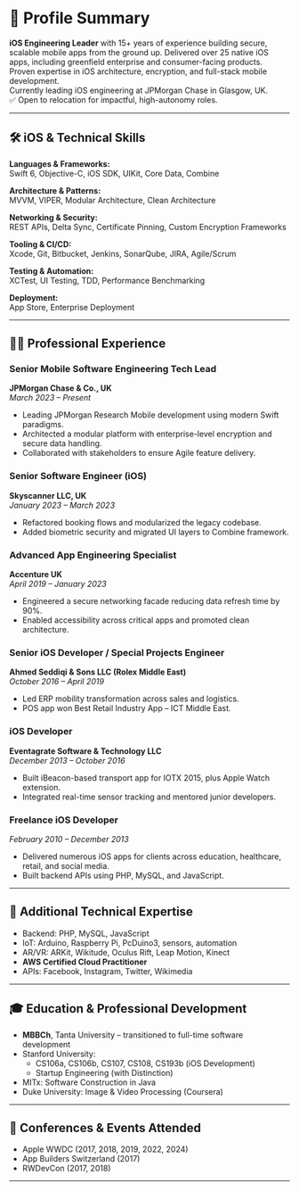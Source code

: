# 📄 Profile Summary

**iOS Engineering Leader** with 15+ years of experience building secure, scalable mobile apps from the ground up. Delivered over 25 native iOS apps, including greenfield enterprise and consumer-facing products. Proven expertise in iOS architecture, encryption, and full-stack mobile development.  
Currently leading iOS engineering at JPMorgan Chase in Glasgow, UK.  
✅ Open to relocation for impactful, high-autonomy roles.

---

## 🛠 iOS & Technical Skills

**Languages & Frameworks:**  
Swift 6, Objective-C, iOS SDK, UIKit, Core Data, Combine

**Architecture & Patterns:**  
MVVM, VIPER, Modular Architecture, Clean Architecture

**Networking & Security:**  
REST APIs, Delta Sync, Certificate Pinning, Custom Encryption Frameworks

**Tooling & CI/CD:**  
Xcode, Git, Bitbucket, Jenkins, SonarQube, JIRA, Agile/Scrum

**Testing & Automation:**  
XCTest, UI Testing, TDD, Performance Benchmarking

**Deployment:**  
App Store, Enterprise Deployment

---

## 👨‍💼 Professional Experience

### **Senior Mobile Software Engineering Tech Lead**  
**JPMorgan Chase & Co., UK**  
_March 2023 – Present_
- Leading JPMorgan Research Mobile development using modern Swift paradigms.
- Architected a modular platform with enterprise-level encryption and secure data handling.
- Collaborated with stakeholders to ensure Agile feature delivery.

### **Senior Software Engineer (iOS)**  
**Skyscanner LLC, UK**  
_January 2023 – March 2023_
- Refactored booking flows and modularized the legacy codebase.
- Added biometric security and migrated UI layers to Combine framework.

### **Advanced App Engineering Specialist**  
**Accenture UK**  
_April 2019 – January 2023_
- Engineered a secure networking facade reducing data refresh time by 90%.
- Enabled accessibility across critical apps and promoted clean architecture.

### **Senior iOS Developer / Special Projects Engineer**  
**Ahmed Seddiqi & Sons LLC (Rolex Middle East)**  
_October 2016 – April 2019_
- Led ERP mobility transformation across sales and logistics.
- POS app won Best Retail Industry App – ICT Middle East.

### **iOS Developer**  
**Eventagrate Software & Technology LLC**  
_December 2013 – October 2016_
- Built iBeacon-based transport app for IOTX 2015, plus Apple Watch extension.
- Integrated real-time sensor tracking and mentored junior developers.

### **Freelance iOS Developer**  
_February 2010 – December 2013_
- Delivered numerous iOS apps for clients across education, healthcare, retail, and social media.
- Built backend APIs using PHP, MySQL, and JavaScript.

---

## 🧠 Additional Technical Expertise

- Backend: PHP, MySQL, JavaScript  
- IoT: Arduino, Raspberry Pi, PcDuino3, sensors, automation  
- AR/VR: ARKit, Wikitude, Oculus Rift, Leap Motion, Kinect  
- **AWS Certified Cloud Practitioner**  
- APIs: Facebook, Instagram, Twitter, Wikimedia

---

## 🎓 Education & Professional Development

- **MBBCh**, Tanta University – transitioned to full-time software development  
- Stanford University:
  - CS106a, CS106b, CS107, CS108, CS193b (iOS Development)
  - Startup Engineering (with Distinction)
- MITx: Software Construction in Java  
- Duke University: Image & Video Processing (Coursera)

---

## 🎤 Conferences & Events Attended

- Apple WWDC (2017, 2018, 2019, 2022, 2024)  
- App Builders Switzerland (2017)  
- RWDevCon (2017, 2018)

---
